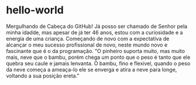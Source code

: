 # hello-world
Mergulhando de Cabeça do GitHub!
Já posso ser chamado de Senhor pela minha idadde, mas apesar de já ter 46 anos, estou com a curiosidade e a energia de uma criança. Começando de novo com a expectativa de alcançar o meu sucesso profissional de novo, neste mundo novo e fascinante que é o da programação.
"O pinheiro suporta muito, mas muito mais, neve que o bambu, porém chega um ponto que o peso é tanto que ele quebra seu caule e jamais lenvanta. O bambu, fino e flexivel, quando o peso da neve começa a ameaça-lo ele se enverga e atira a neve para longe, voltando a sua posição ereta."
